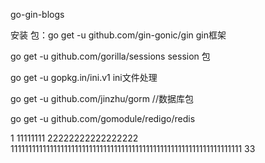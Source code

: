 go-gin-blogs

安装 包：go get -u github.com/gin-gonic/gin gin框架

go get -u github.com/gorilla/sessions session 包

go get -u gopkg.in/ini.v1  ini文件处理

go get -u github.com/jinzhu/gorm //数据库包

go get -u github.com/gomodule/redigo/redis

1
11111111
22222222222222222
11111111111111111111111111111111111111111111111111111111111111111
33

